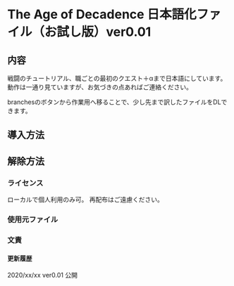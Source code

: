 # The Age of Decadence 日本語化ファイル（お試し版）ver0.01
## 内容
戦闘のチュートリアル、職ごとの最初のクエスト＋αまで日本語にしています。
動作は一通り見ていますが、お気づきの点あればご連絡ください。

branchesのボタンから作業用へ移ることで、少し先まで訳したファイルをDLできます。

## 導入方法

## 解除方法

### ライセンス
ローカルで個人利用のみ可。
再配布はご遠慮ください。

### 使用元ファイル

### 文責

#### 更新履歴
2020/xx/xx ver0.01 公開
